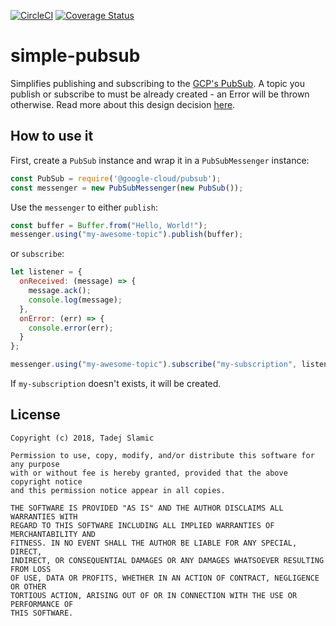 [![CircleCI](https://circleci.com/gh/tslamic/proto-pubsub.svg?style=svg)](https://circleci.com/gh/tslamic/proto-pubsub)   [![Coverage Status](https://coveralls.io/repos/github/tslamic/proto-pubsub/badge.svg?branch=master)](https://coveralls.io/github/tslamic/proto-pubsub?branch=master)  

# simple-pubsub  

Simplifies publishing and subscribing to the [GCP's PubSub](https://cloud.google.com/pubsub/docs/overview). A topic you publish or subscribe to must be already created - an Error will be thrown otherwise. Read more about this design decision [here](https://github.com/googleapis/google-cloud-node/issues/696#issuecomment-116835719).

## How to use it

First, create a `PubSub` instance and wrap it in a `PubSubMessenger` instance:

```js
const PubSub = require('@google-cloud/pubsub');
const messenger = new PubSubMessenger(new PubSub());  
```

Use the `messenger` to either `publish`:

```js 
const buffer = Buffer.from("Hello, World!");  
messenger.using("my-awesome-topic").publish(buffer);  
```  

or `subscribe`:

```js 
let listener = {
  onReceived: (message) => {
    message.ack();
    console.log(message);
  },
  onError: (err) => {
    console.error(err);
  }
};

messenger.using("my-awesome-topic").subscribe("my-subscription", listener);  
```  

If `my-subscription` doesn't exists, it will be created.

## License

    Copyright (c) 2018, Tadej Slamic
    
    Permission to use, copy, modify, and/or distribute this software for any purpose
    with or without fee is hereby granted, provided that the above copyright notice
    and this permission notice appear in all copies.
    
    THE SOFTWARE IS PROVIDED "AS IS" AND THE AUTHOR DISCLAIMS ALL WARRANTIES WITH
    REGARD TO THIS SOFTWARE INCLUDING ALL IMPLIED WARRANTIES OF MERCHANTABILITY AND
    FITNESS. IN NO EVENT SHALL THE AUTHOR BE LIABLE FOR ANY SPECIAL, DIRECT,
    INDIRECT, OR CONSEQUENTIAL DAMAGES OR ANY DAMAGES WHATSOEVER RESULTING FROM LOSS
    OF USE, DATA OR PROFITS, WHETHER IN AN ACTION OF CONTRACT, NEGLIGENCE OR OTHER
    TORTIOUS ACTION, ARISING OUT OF OR IN CONNECTION WITH THE USE OR PERFORMANCE OF
    THIS SOFTWARE.
